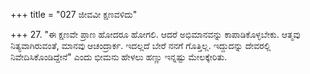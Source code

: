 +++
title = "027 ಜೀವವೀ ಕ್ಷಣವಳಿದು"

+++
27. "ಈ ಕ್ಷಣವೇ ಪ್ರಾಣ ಹೋದರೂ ಹೋಗಲಿ. ಆದರೆ ಅಭಿಮಾನವನ್ನು ಕಾಪಾಡಿಕೊಳ್ಳಬೇಕು. ಆತ್ಮವು ನಿತ್ಯವಾಗಿರುವಂತೆ, ಮಾನವು ಆಚಂದ್ರಾರ್ಕ. ಇದಲ್ಲದೆ ಬೇರೆ ನನಗೆ ಗೊತ್ತಿಲ್ಲ. ಇದ್ದುದನ್ನು ದೇವರಲ್ಲಿ ನಿವೇದಿಸಿಕೊಂಡಿದ್ದೇನೆ" ಎಂದು ಭೀಮನು ಹೇಳಲು ಹಣ್ಣು ಇನ್ನಷ್ಟು ಮೇಲಕ್ಕೇರಿತು.
